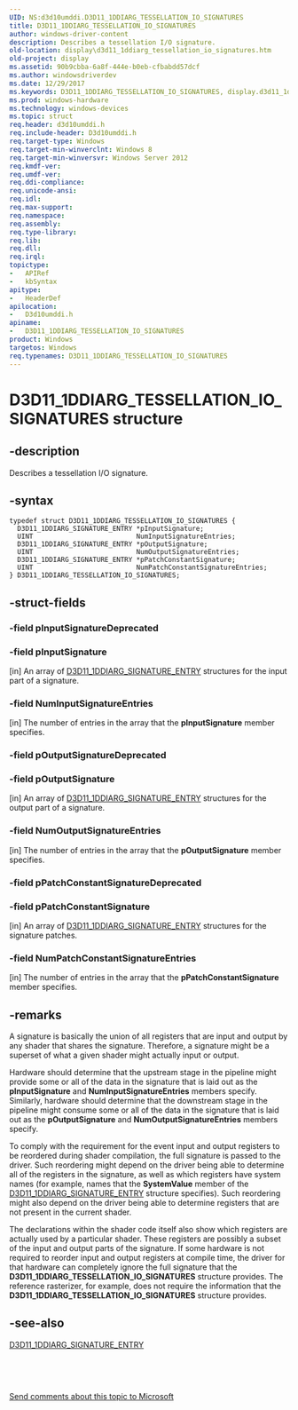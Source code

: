 ```yaml
---
UID: NS:d3d10umddi.D3D11_1DDIARG_TESSELLATION_IO_SIGNATURES
title: D3D11_1DDIARG_TESSELLATION_IO_SIGNATURES
author: windows-driver-content
description: Describes a tessellation I/O signature.
old-location: display\d3d11_1ddiarg_tessellation_io_signatures.htm
old-project: display
ms.assetid: 90b9cbba-6a8f-444e-b0eb-cfbabdd57dcf
ms.author: windowsdriverdev
ms.date: 12/29/2017
ms.keywords: D3D11_1DDIARG_TESSELLATION_IO_SIGNATURES, display.d3d11_1ddiarg_tessellation_io_signatures, d3d10umddi/D3D11_1DDIARG_TESSELLATION_IO_SIGNATURES, D3D11_1DDIARG_TESSELLATION_IO_SIGNATURES structure [Display Devices]
ms.prod: windows-hardware
ms.technology: windows-devices
ms.topic: struct
req.header: d3d10umddi.h
req.include-header: D3d10umddi.h
req.target-type: Windows
req.target-min-winverclnt: Windows 8
req.target-min-winversvr: Windows Server 2012
req.kmdf-ver: 
req.umdf-ver: 
req.ddi-compliance: 
req.unicode-ansi: 
req.idl: 
req.max-support: 
req.namespace: 
req.assembly: 
req.type-library: 
req.lib: 
req.dll: 
req.irql: 
topictype:
-	APIRef
-	kbSyntax
apitype:
-	HeaderDef
apilocation:
-	D3d10umddi.h
apiname:
-	D3D11_1DDIARG_TESSELLATION_IO_SIGNATURES
product: Windows
targetos: Windows
req.typenames: D3D11_1DDIARG_TESSELLATION_IO_SIGNATURES
---
```


# D3D11_1DDIARG_TESSELLATION_IO_SIGNATURES structure


## -description


Describes a tessellation I/O signature.


## -syntax


````
typedef struct D3D11_1DDIARG_TESSELLATION_IO_SIGNATURES {
  D3D11_1DDIARG_SIGNATURE_ENTRY *pInputSignature;
  UINT                          NumInputSignatureEntries;
  D3D11_1DDIARG_SIGNATURE_ENTRY *pOutputSignature;
  UINT                          NumOutputSignatureEntries;
  D3D11_1DDIARG_SIGNATURE_ENTRY *pPatchConstantSignature;
  UINT                          NumPatchConstantSignatureEntries;
} D3D11_1DDIARG_TESSELLATION_IO_SIGNATURES;
````


## -struct-fields




### -field pInputSignatureDeprecated

 


### -field pInputSignature

[in] An array of <a href="..\d3d10umddi\ns-d3d10umddi-d3d11_1ddiarg_signature_entry.md">D3D11_1DDIARG_SIGNATURE_ENTRY</a> structures for the input part of a signature.


### -field NumInputSignatureEntries

[in] The number of entries in the array that the <b>pInputSignature</b> member specifies.


### -field pOutputSignatureDeprecated

 


### -field pOutputSignature

[in] An array of <a href="..\d3d10umddi\ns-d3d10umddi-d3d11_1ddiarg_signature_entry.md">D3D11_1DDIARG_SIGNATURE_ENTRY</a> structures for the output part of a signature.


### -field NumOutputSignatureEntries

[in] The number of entries in the array that the <b>pOutputSignature</b> member specifies.


### -field pPatchConstantSignatureDeprecated

 


### -field pPatchConstantSignature

[in] An array of <a href="..\d3d10umddi\ns-d3d10umddi-d3d11_1ddiarg_signature_entry.md">D3D11_1DDIARG_SIGNATURE_ENTRY</a> structures for the signature patches.


### -field NumPatchConstantSignatureEntries

[in] The number of entries in the array that the <b>pPatchConstantSignature</b> member specifies.


## -remarks



A signature is basically the union of all registers that are input and output by any shader that shares the signature. Therefore, a signature might be a superset of what a given shader might actually input or output. 

Hardware should determine that the upstream stage in the pipeline might provide some or all of the data in the signature that is laid out as the <b>pInputSignature</b> and <b>NumInputSignatureEntries</b> members specify. Similarly, hardware should determine that the downstream stage in the pipeline might consume some or all of the data in the signature that is laid out as the <b>pOutputSignature</b> and <b>NumOutputSignatureEntries</b> members specify.

To comply with the requirement for the event input and output registers to be reordered during shader compilation, the full signature is passed to the driver. Such reordering might depend on the driver being able to determine all of the registers in the signature, as well as which registers have system names (for example, names that the <b>SystemValue</b> member of the <a href="..\d3d10umddi\ns-d3d10umddi-d3d11_1ddiarg_signature_entry.md">D3D11_1DDIARG_SIGNATURE_ENTRY</a> structure specifies). Such reordering might also depend on the driver being able to determine registers that are not present in the current shader.

The declarations within the shader code itself also show which registers are actually used by a particular shader. These registers are possibly a subset of the input and output parts of the signature. If some hardware is not required to reorder input and output registers at compile time, the driver for that hardware can completely ignore the full signature that the <b>D3D11_1DDIARG_TESSELLATION_IO_SIGNATURES</b> structure provides. The reference rasterizer, for example, does not require the information that the <b>D3D11_1DDIARG_TESSELLATION_IO_SIGNATURES</b> structure provides.




## -see-also

<a href="..\d3d10umddi\ns-d3d10umddi-d3d11_1ddiarg_signature_entry.md">D3D11_1DDIARG_SIGNATURE_ENTRY</a>



 

 

<a href="mailto:wsddocfb@microsoft.com?subject=Documentation%20feedback [display\display]:%20D3D11_1DDIARG_TESSELLATION_IO_SIGNATURES structure%20 RELEASE:%20(12/29/2017)&amp;body=%0A%0APRIVACY STATEMENT%0A%0AWe use your feedback to improve the documentation. We don't use your email address for any other purpose, and we'll remove your email address from our system after the issue that you're reporting is fixed. While we're working to fix this issue, we might send you an email message to ask for more info. Later, we might also send you an email message to let you know that we've addressed your feedback.%0A%0AFor more info about Microsoft's privacy policy, see http://privacy.microsoft.com/en-us/default.aspx." title="Send comments about this topic to Microsoft">Send comments about this topic to Microsoft</a>

